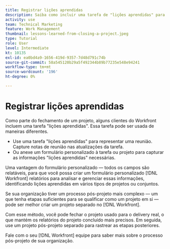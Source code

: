 ```yaml
---
title: Registrar lições aprendidas
description: Saiba como incluir uma tarefa de "lições aprendidas" para identificar o que deu certo e o que pode melhorar na próxima vez.
activity: use
team: Technical Marketing
feature: Work Management
thumbnail: lessons-learned-from-closing-a-project.jpeg
type: Tutorial
role: User
level: Intermediate
kt: 10135
exl-id: ea0bd4a9-1656-419d-9357-7d48d791c74b
source-git-commit: 58a545120b29a5f492344b89b77235e548e94241
workflow-type: tm+mt
source-wordcount: '196'
ht-degree: 0%

---
```


# Registrar lições aprendidas

Como parte do fechamento de um projeto, alguns clientes do Workfront incluem uma tarefa &quot;lições aprendidas&quot;. Essa tarefa pode ser usada de maneiras diferentes.

* Use uma tarefa &quot;lições aprendidas&quot; para representar uma reunião. Capture notas de reunião nas atualizações da tarefa.
* Ou anexe um formulário personalizado à tarefa ou projeto para capturar as informações &quot;lições aprendidas&quot; necessárias.

Uma vantagem do formulário personalizado — todos os campos são relatáveis, para que você possa criar um formulário personalizado [!DNL Workfront] relatórios para analisar e gerenciar essas informações, identificando lições aprendidas em vários tipos de projetos ou conjuntos.

Se sua organização tiver um processo pós-projeto mais complexo — um que tenha etapas suficientes para se qualificar como um projeto em si — pode ser melhor criar um projeto separado no [!DNL Workfront].

Com esse método, você pode fechar o projeto usado para o delivery real, o que mantém os relatórios do projeto concluído mais precisos. Em seguida, use um projeto pós-projeto separado para rastrear as etapas posteriores.

Fale com o seu [!DNL Workfront] equipe para saber mais sobre o processo pós-projeto de sua organização.
